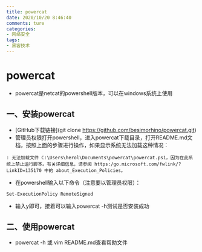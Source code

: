 ```yaml
---
title: powercat
date: 2020/10/20 8:46:40
comments: ture
categories:
- 网络安全
tags:
- 黑客技术
---
```


# powercat

- powercat是netcat的powershell版本，可以在windows系统上使用

## 一、安装powercat

- [GitHub下载链接](git clone https://github.com/besimorhino/powercat.git)
- 管理员权限打开powershell，进入powercat下载目录，打开README.md文档，按照上面的步骤进行操作，如果显示系统无法加载这种情况：

<!--more-->
```
: 无法加载文件 C:\Users\herol\Documents\powercat\powercat.ps1，因为在此系统上禁止运行脚本。有关详细信息，请参阅 https:/go.microsoft.com/fwlink/?LinkID=135170 中的 about_Execution_Policies。
```

- 在powershell输入以下命令（注意要以管理员权限）：

```
Set-ExecutionPolicy RemoteSigned
```

- 输入y即可，接着可以输入powercat -h测试是否安装成功



## 二、使用powercat

- powercat -h 或 vim README.md查看帮助文件 



